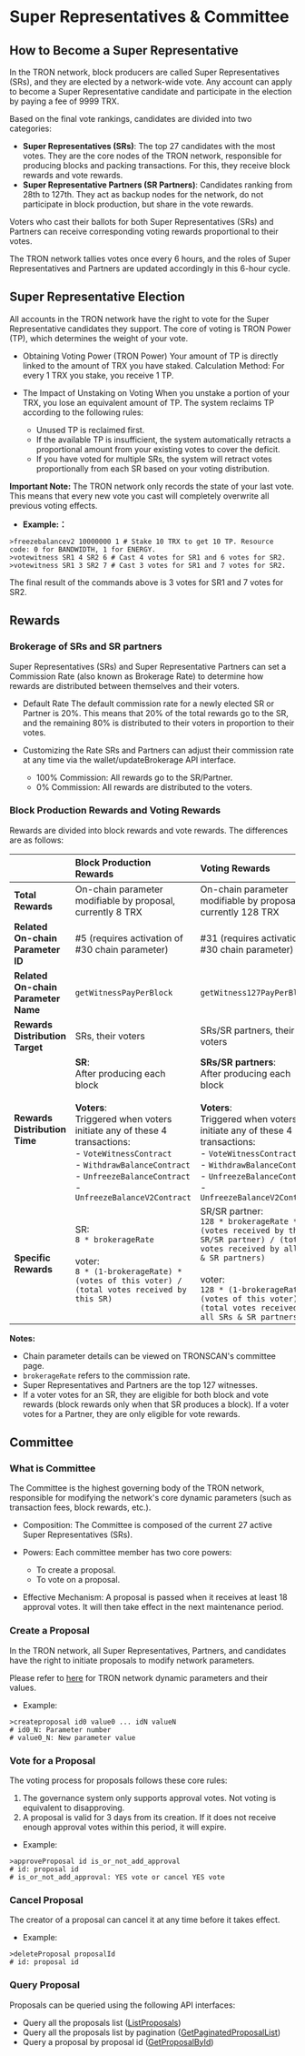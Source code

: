 # Super Representatives & Committee

## How to Become a Super Representative

In the TRON network, block producers are called Super Representatives (SRs), and they are elected by a network-wide vote. Any account can apply to become a Super Representative candidate and participate in the election by paying a fee of 9999 TRX.

Based on the final vote rankings, candidates are divided into two categories:

 - **Super Representatives (SRs)**: The top 27 candidates with the most votes. They are the core nodes of the TRON network, responsible for producing blocks and packing transactions. For this, they receive block rewards and vote rewards.
 - **Super Representative Partners (SR Partners)**: Candidates ranking from 28th to 127th. They act as backup nodes for the network, do not participate in block production, but share in the vote rewards.

Voters who cast their ballots for both Super Representatives (SRs) and Partners can receive corresponding voting rewards proportional to their votes.

The TRON network tallies votes once every 6 hours, and the roles of Super Representatives and Partners are updated accordingly in this 6-hour cycle.


## Super Representative Election

All accounts in the TRON network have the right to vote for the Super Representative candidates they support. The core of voting is TRON Power (TP), which determines the weight of your vote.

 - Obtaining Voting Power (TRON Power)
Your amount of TP is directly linked to the amount of TRX you have staked.
Calculation Method: For every 1 TRX you stake, you receive 1 TP.
 - The Impact of Unstaking on Voting
    When you unstake a portion of your TRX, you lose an equivalent amount of TP. The system reclaims TP according to the following rules:
    
    * Unused TP is reclaimed first.
    * If the available TP is insufficient, the system automatically retracts a proportional amount from your existing votes to cover the deficit.
    * If you have voted for multiple SRs, the system will retract votes proportionally from each SR based on your voting distribution.

**Important Note:**
The TRON network only records the state of your last vote. This means that every new vote you cast will completely overwrite all previous voting effects.

 + **Example:：** 

```shell
>freezebalancev2 10000000 1 # Stake 10 TRX to get 10 TP. Resource code: 0 for BANDWIDTH, 1 for ENERGY.
>votewitness SR1 4 SR2 6 # Cast 4 votes for SR1 and 6 votes for SR2.
>votewitness SR1 3 SR2 7 # Cast 3 votes for SR1 and 7 votes for SR2.
```
The final result of the commands above is 3 votes for SR1 and 7 votes for SR2.

## Rewards

### Brokerage of SRs and SR partners

Super Representatives (SRs) and Super Representative Partners can set a Commission Rate (also known as Brokerage Rate) to determine how rewards are distributed between themselves and their voters.

- Default Rate
The default commission rate for a newly elected SR or Partner is 20%. This means that 20% of the total rewards go to the SR, and the remaining 80% is distributed to their voters in proportion to their votes.
- Customizing the Rate
SRs and Partners can adjust their commission rate at any time via the wallet/updateBrokerage API interface.

  - 100% Commission: All rewards go to the SR/Partner.
  - 0% Commission: All rewards are distributed to the voters.

### Block Production Rewards and Voting Rewards

Rewards are divided into block rewards and vote rewards. The differences are as follows:


|  | **Block Production Rewards** | **Voting Rewards** |
| :--- | :--- | :--- |
| **Total Rewards** | On-chain parameter modifiable by proposal, currently 8 TRX | On-chain parameter modifiable by proposal, currently 128 TRX |
| **Related On-chain Parameter ID** | #5 (requires activation of #30 chain parameter) | #31 (requires activation of #30 chain parameter) |
| **Related On-chain Parameter Name** | `getWitnessPayPerBlock` | `getWitness127PayPerBlock` |
| **Rewards Distribution Target** | SRs, their voters | SRs/SR partners, their voters |
| **Rewards Distribution Time** | **SR**:<br> After producing each block<br><br>**Voters**:<br> Triggered when voters initiate any of these 4 transactions:<br>- `VoteWitnessContract`<br>- `WithdrawBalanceContract`<br>- `UnfreezeBalanceContract`<br>- `UnfreezeBalanceV2Contract` | **SRs/SR partners**: <br>After producing each block<br><br>**Voters**: <br>Triggered when voters initiate any of these 4 transactions:<br>- `VoteWitnessContract`<br>- `WithdrawBalanceContract`<br>- `UnfreezeBalanceContract`<br>- `UnfreezeBalanceV2Contract` |
| **Specific Rewards** | SR: <br>`8 * brokerageRate`<br><br>voter:<br> `8 * (1-brokerageRate) * (votes of this voter) / (total votes received by this SR)` | SR/SR partner:<br> `128 * brokerageRate * (votes received by this SR/SR partner) / (total votes received by all SRs & SR partners)`<br><br>voter:<br> `128 * (1-brokerageRate) * (votes of this voter) / (total votes received by all SRs & SR partners)` |


**Notes:**
 - Chain parameter details can be viewed on TRONSCAN's committee page.
 - `brokerageRate` refers to the commission rate.
 - Super Representatives and Partners are the top 127 witnesses.
 - If a voter votes for an SR, they are eligible for both block and vote rewards (block rewards only when that SR produces a block). If a voter votes for a Partner, they are only eligible for vote rewards.

## Committee

### What is Committee

The Committee is the highest governing body of the TRON network, responsible for modifying the network's core dynamic parameters (such as transaction fees, block rewards, etc.).

 - Composition: The Committee is composed of the current 27 active Super Representatives (SRs).
 - Powers: Each committee member has two core powers: 

   - To create a proposal.
   - To vote on a proposal.

 - Effective Mechanism: A proposal is passed when it receives at least 18 approval votes. It will then take effect in the next maintenance period.

### Create a Proposal

In the TRON network, all Super Representatives, Partners, and candidates have the right to initiate proposals to modify network parameters.

Please refer to [here](https://tronscan.org/#/sr/committee) for TRON network dynamic parameters and their values.

+ Example:

```shell
>createproposal id0 value0 ... idN valueN
# id0_N: Parameter number
# value0_N: New parameter value
```

### Vote for a Proposal

The voting process for proposals follows these core rules:

1.  The governance system only supports approval votes. Not voting is equivalent to disapproving.
2.  A proposal is valid for 3 days from its creation. If it does not receive enough approval votes within this period, it will expire.

+ Example:

```shell
>approveProposal id is_or_not_add_approval
# id: proposal id
# is_or_not_add_approval: YES vote or cancel YES vote
```

### Cancel Proposal

The creator of a proposal can cancel it at any time before it takes effect.

+ Example:
```shell
>deleteProposal proposalId
# id: proposal id
```

### Query Proposal

Proposals can be queried using the following API interfaces:
+ Query all the proposals list ([ListProposals](https://tronprotocol.github.io/documentation-en/api/http/#walletlistproposals))
+ Query all the proposals list by pagination ([GetPaginatedProposalList](https://tronprotocol.github.io/documentation-en/api/http/#walletgetpaginatedproposallist))
+ Query a proposal by proposal id ([GetProposalById](https://tronprotocol.github.io/documentation-en/api/http/#walletgetproposalbyid))
